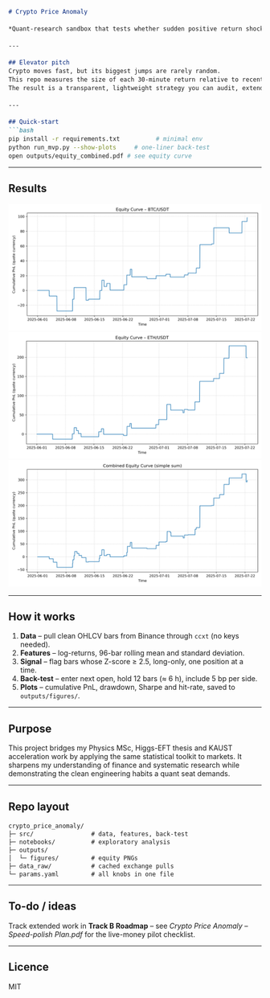 ````markdown
# Crypto Price Anomaly

*Quant-research sandbox that tests whether sudden positive return shocks in BTC and ETH keep running for a few more bars.*

---

## Elevator pitch
Crypto moves fast, but its biggest jumps are rarely random.  
This repo measures the size of each 30-minute return relative to recent volatility and rides the outsized ones.  
The result is a transparent, lightweight strategy you can audit, extend or tear down in minutes.

---

## Quick-start
```bash
pip install -r requirements.txt          # minimal env
python run_mvp.py --show-plots     # one-liner back-test
open outputs/equity_combined.pdf # see equity curve
````

---

## Results

![BTC equity curve](outputs/Figures/btc_equity.png)
![ETH equity curve](outputs/Figures/eth_equity.png)
![Combined equity curve](outputs/Figures/combined_equity.png)


---

## How it works

1. **Data** – pull clean OHLCV bars from Binance through `ccxt` (no keys needed).
2. **Features** – log-returns, 96-bar rolling mean and standard deviation.
3. **Signal** – flag bars whose Z-score ≥ 2.5, long-only, one position at a time.
4. **Back-test** – enter next open, hold 12 bars (≈ 6 h), include 5 bp per side.
5. **Plots** – cumulative PnL, drawdown, Sharpe and hit-rate, saved to `outputs/figures/`.

---

## Purpose

This project bridges my Physics MSc, Higgs-EFT thesis and KAUST acceleration work by applying the same statistical toolkit to markets.
It sharpens my understanding of finance and systematic research while demonstrating the clean engineering habits a quant seat demands.

---

## Repo layout

```
crypto_price_anomaly/
├─ src/                # data, features, back-test
├─ notebooks/          # exploratory analysis
├─ outputs/
│  └─ figures/         # equity PNGs
├─ data_raw/           # cached exchange pulls
└─ params.yaml         # all knobs in one file
```

---

## To-do / ideas

Track extended work in **Track B Roadmap** – see *Crypto Price Anomaly – Speed-polish Plan.pdf* for the live-money pilot checklist.

---

## Licence

MIT

